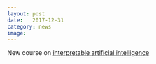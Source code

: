 ```yaml
---
layout: post
date:   2017-12-31
category: news
image: 
---
```


New course on [interpretable artificial intelligence]({{"/teaching/riai2017"|relative_url}})